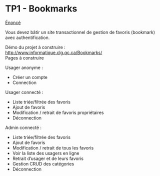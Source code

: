 # TP1 - Bookmarks
[Énoncé](https://github.com/GabrielF-C/TP1---Bookmarks/blob/master/420-KEF%20TP1.pdf)
 
Vous devez bâtir un site transactionnel de gestion de favoris (bookmark) avec authentification. 
 
Démo du projet à construire : http://www.informatique.clg.qc.ca/Bookmarks/   
Pages à construire  
 
Usager anonyme :
 - Créer un compte
 - Connection 
 
Usager connecté : 
 - Liste triée/filtrée des favoris
 - Ajout de favoris
 - Modification / retrait de favoris propriétaires
 - Déconnection 
 
Admin connecté :
 - Liste triée/filtrée des favoris
 - Ajout de favoris
 - Modification / retrait de tous les favoris
 - Voir la liste des usagers en ligne
 - Retrait d’usager et de leurs favoris
 - Gestion CRUD des catégories
 - Déconnection 
